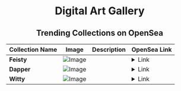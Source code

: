 <div align="center">

# Digital Art Gallery

## Trending Collections on OpenSea

| Collection Name                       | Image                                                                                     | Description                       | OpenSea Link                                                                                          |
|---------------------------------------|-------------------------------------------------------------------------------------------|-----------------------------------|--------------------------------------------------------------------------------------------------------|
| **Feisty** | ![Image](https://i.seadn.io/s/raw/files/b3f5a097d78b7a38f73f3427bc3cfe0d.jpg?w=500&auto=format?w=200&auto=format) |  | <details><summary>Link</summary>[Feisty](https://opensea.io/collection/feisty-251)</details> |
| **Dapper** | ![Image](https://i.seadn.io/s/raw/files/5f347c124d22ec8a3b1c535795a70948.jpg?w=500&auto=format?w=200&auto=format) |  | <details><summary>Link</summary>[Dapper](https://opensea.io/collection/dapper-283)</details> |
| **Witty** | ![Image](https://i.seadn.io/s/raw/files/e9da66694fc3e0280f6cfcfdaf149f3f.jpg?w=500&auto=format?w=200&auto=format) |  | <details><summary>Link</summary>[Witty](https://opensea.io/collection/witty-259)</details> |

</div>